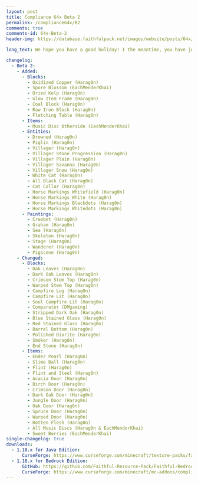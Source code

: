 ```yaml
---
layout: post
title: Compliance 64x Beta 2
permalink: /compliance64x/B2
comments: true
comments-id: 64x-Beta-2
header-img: https://database.faithfulpack.net/images/website/posts/64x/B2.jpg

long_text: We hope you have a good holiday! I the meantime, you have just opened one of your presents that Santa Claus has slipped for you under the tree... But what do I see? Incredible, a Compliance 64x update! (I really have to stop ...) So what's new in this update? Unfortunately it will not be as major as the previous one it brings many missing textures such as the drowned (even if we do not appreciate them), the horses are finally finished, the villagers and especially the most important block ... the dried kelp!You know the melody, the link is below bla bla bla.... I have nothing against you but I have something better to do! See you next year!!

changelog:
  - Beta 2:
    - Added:
      - Blocks:
        - Oxidized Copper (Harag0n)
        - Spore Blossom (EachMenderKhai)
        - Dried Kelp (Harag0n)
        - Glow Item Frame (Harag0n)
        - Coal Block (Harag0n)
        - Raw Iron Block (Harag0n)
        - Fletching Table (Harag0n)
      - Items:
        - Music Disc Otherside (EachMenderKhai)
      - Entities:
        - Drowned (Harag0n)
        - Piglin (Harag0n)
        - Villager (Harag0n)
        - Villager Stone Progression (Harag0n)
        - Villager Plain (Harag0n)
        - Villager Savanna (Harag0n)
        - Villager Snow (Harag0n)
        - White Cat (Harag0n)
        - All Black Cat (Harag0n)
        - Cat Collar (Harag0n)
        - Horse Markings Whitefield (Harag0n)
        - Horse Markings White (Harag0n)
        - Horse Markings Blackdots (Harag0n)
        - Horse Markings Whitedots (Harag0n)
      - Paintings:
        - Creebet (Harag0n)
        - Graham (Harag0n)
        - Sea (Harag0n)
        - Skeleton (Harag0n)
        - Stage (Harag0n)
        - Wanderer (Harag0n)
        - Pigscene (Harag0n)
    - Changed:
      - Blocks:
        - Oak Leaves (Harag0n)
        - Dark Oak Leaves (Harag0n)
        - Crimson Stem Top (Harag0n)
        - Warped Stem Top (Harag0n)
        - Campfire Log (Harag0n)
        - Campfire Lit (Harag0n)
        - Soul Campfire Lit (Harag0n)
        - Comparator (DMgaming)
        - Stripped Dark Oak (Harag0n)
        - Blue Stained Glass (Harag0n)
        - Red Stained Glass (Harag0n)
        - Barrel Bottom (Harag0n)
        - Polished Diorite (Harag0n)
        - Smoker (Harag0n)
        - End Stone (Harag0n)
      - Items:
        - Ender Pearl (Harag0n)
        - Slime Ball (Harag0n)
        - Flint (Harag0n)
        - Flint and Steel (Harag0n)
        - Acacia Door (Harag0n)
        - Birch Door (Harag0n)
        - Crimson Door (Harag0n)
        - Dark Oak Door (Harag0n)
        - Jungle Door (Harag0n)
        - Oak Door (Harag0n)
        - Spruce Door (Harag0n)
        - Warped Door (Harag0n)
        - Rotten Flesh (Harag0n)
        - All Music Discs (Harag0n & EachMenderKhai)
        - Sweet Berries (EachMenderKhai)
single-changelog: true
downloads:
  - 1.18.x for Java Edition:
      CurseForge: https://www.curseforge.com/minecraft/texture-packs/faithful-64x/files/3578938
  - 1.18.x for Bedrock Edition:
      GitHub: https://github.com/Faithful-Resource-Pack/Faithful-Bedrock-64x/releases/download/beta-2/Compliance.64x.Bedrock.Beta.2.mcpack
      CurseForge: https://www.curseforge.com/minecraft/mc-addons/compliance-64x-bedrock/files/3578945
---
```

